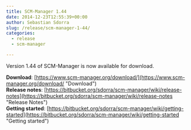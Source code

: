 ```yaml
---
title: SCM-Manager 1.44
date: 2014-12-23T12:55:39+00:00
author: Sebastian Sdorra
slug: /release/scm-manager-1-44/
categories:
  - release
  - scm-manager

---
```

Version 1.44 of SCM-Manager is now available for download.

**Download**: [https://www.scm-manager.org/download/](https://www.scm-manager.org/download/ "Download")  
**Release notes**: [https://bitbucket.org/sdorra/scm-manager/wiki/release-notes](https://bitbucket.org/sdorra/scm-manager/wiki/release-notes "Release Notes")  
**Getting started**: [https://bitbucket.org/sdorra/scm-manager/wiki/getting-started](https://bitbucket.org/sdorra/scm-manager/wiki/getting-started "Getting started")
